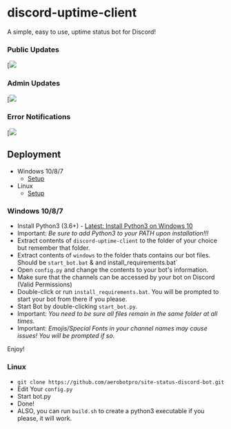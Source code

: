 # discord-uptime-client
A simple, easy to use, uptime status bot for Discord!

### Public Updates
[![](https://cdn.discordapp.com/attachments/662110077955604481/663853562643742760/public.png)

### Admin Updates
[![](https://cdn.discordapp.com/attachments/662110077955604481/663853585045651477/admin_notification.png)

### Error Notifications
[![](https://media.discordapp.net/attachments/662110077955604481/663853599989825556/admin.png?width=609&height=474)

## Deployment

* Windows 10/8/7
  * [Setup](https://github.com/aerobotpro/site-status-discord-bot#windows-1087)
* Linux
  * [Setup](https://github.com/aerobotpro/site-status-discord-bot#linux)



### Windows 10/8/7

* Install Python3 (3.6+) - [Latest: Install Python3 on Windows 10](https://www.youtube.com/watch?v=V_ACbv4329E)
* Important: *Be sure to add Python3 to your PATH upon installation!!!*
* Extract contents of `discord-uptime-client` to the folder of your choice but remember that folder.
* Extract contents of `windows` to the folder thats contains our bot files. Should be `start_bot.bat` & and install_requirements.bat`
* Open `config.py` and change the contents to your bot's information.
* Make sure that the channels can be accessed by your bot on Discord (Valid Permissions)
* Double-click or run `install_requirements.bat`. You will be prompted to start your bot from there if you please.
* Start Bot by double-clicking `start_bot.py`.
* Important: *You need to be sure all files remain in the same folder at all times.*
* Important: *Emojis/Special Fonts in your channel names may cause issues! You will be prompted if so.*

 Enjoy!

### Linux

* `git clone https://github.com/aerobotpro/site-status-discord-bot.git`
* Edit Your `config.py`
* Start bot.py
* Done!
* ALSO, you can run `build.sh` to create a python3 executable if you please, it will work.
